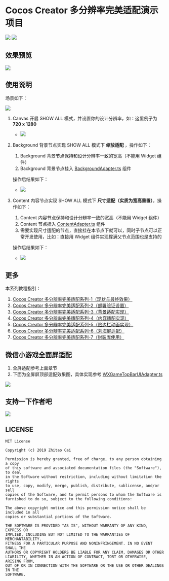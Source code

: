# Cocos Creator 多分辨率完美适配演示项目

[![](https://img.shields.io/badge/license-MIT-green.svg)](https://github.com/zhitaocai/CocosCreator-Multi-resolution-Adapter/blob/master/LICENSE)
[![](https://img.shields.io/badge/Support-Cocos%20Creator%20v2.0.x-orange.svg)](http://www.cocos.com/creator)

## 效果预览

![](static/SHOW_ALL_*.png)

## 使用说明

场景如下：

![](./static/SceneSettingPreview.png)

1. Canvas 开启 SHOW ALL 模式，并设置你的设计分辨率，如：这里例子为 **720 x 1280**
    - ![](./static/USAGE_CANVAS.png)
2. Background 背景节点实现 SHOW ALL 模式下 **缩放适配** ，操作如下：

    1. Background 背景节点保持和设计分辨率一致的宽高（不能用 Widget 组件）
    2. Background 背景节点挂入 [BackgroundAdapter.ts](./assets/Script/MultiResolution/BackgroundAdapter.ts) 组件

    操作后结果如下：

    - ![](./static/USAGE_BACKGROUND.png)

3. Content 内容节点实现 SHOW ALL 模式下 **尺寸适配（实质为宽高重置）**，操作如下：

    1. Content 内容节点保持和设计分辨率一致的宽高（不能用 Widget 组件）
    2. Content 节点挂入 [ContentAdapter.ts](./assets/Script/MultiResolution/ContentAdapter.ts) 组件
    3. 需要实现尺寸适配的节点，直接挂在本节点下就可以，同时子节点可以正常开发使用，比如：直接用 Widget 组件实现撑满父节点范围也是支持的

    操作后结果如下：

    - ![](./static/USAGE_CONTENT.png)

## 更多

本系列教程指引：

1. [Cocos Creator 多分辨率完美适配系列-1（现状与最终效果）](https://www.jianshu.com/p/c34577e37dd5)
2. [Cocos Creator 多分辨率完美适配系列-2（部署验证设置）](https://www.jianshu.com/p/e30442d38c64)
3. [Cocos Creator 多分辨率完美适配系列-3（背景适配实现）](https://www.jianshu.com/p/24cba3de1e33)
4. [Cocos Creator 多分辨率完美适配系列-4（内容适配实现）](https://www.jianshu.com/p/738a8f6a2ec1)
5. [Cocos Creator 多分辨率完美适配系列-5（贴边栏动画实现）](https://www.jianshu.com/p/e5264904d03f)
6. [Cocos Creator 多分辨率完美适配系列-6（刘海屏适配）](https://www.jianshu.com/p/0fe32dbfe0c9)
7. [Cocos Creator 多分辨率完美适配系列-7（封装库使用）](https://www.jianshu.com/p/de3365853b41)


## 微信小游戏全面屏适配

1. 全屏适配参考上面章节
2. 下面为全屏屏顶部适配效果图，具体实现参考 [WXGameTopBarUIAdapter.ts](./assets/Scene/WXGameFullScene/WXGameTopBarUIAdapter.ts)

![](static/WXGAME_FULLSCREEN_TOPBAR_UI_ADAPTER.gif)


## 支持一下作者吧

![](./static/pay.png)

## LICENSE

    MIT License

    Copyright (c) 2019 Zhitao Cai

    Permission is hereby granted, free of charge, to any person obtaining a copy
    of this software and associated documentation files (the "Software"), to deal
    in the Software without restriction, including without limitation the rights
    to use, copy, modify, merge, publish, distribute, sublicense, and/or sell
    copies of the Software, and to permit persons to whom the Software is
    furnished to do so, subject to the following conditions:

    The above copyright notice and this permission notice shall be included in all
    copies or substantial portions of the Software.

    THE SOFTWARE IS PROVIDED "AS IS", WITHOUT WARRANTY OF ANY KIND, EXPRESS OR
    IMPLIED, INCLUDING BUT NOT LIMITED TO THE WARRANTIES OF MERCHANTABILITY,
    FITNESS FOR A PARTICULAR PURPOSE AND NONINFRINGEMENT. IN NO EVENT SHALL THE
    AUTHORS OR COPYRIGHT HOLDERS BE LIABLE FOR ANY CLAIM, DAMAGES OR OTHER
    LIABILITY, WHETHER IN AN ACTION OF CONTRACT, TORT OR OTHERWISE, ARISING FROM,
    OUT OF OR IN CONNECTION WITH THE SOFTWARE OR THE USE OR OTHER DEALINGS IN THE
    SOFTWARE.

